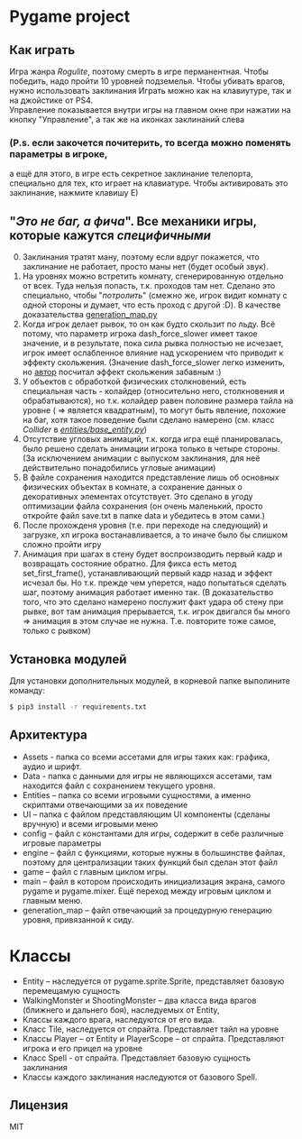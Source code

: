 # Pygame project
## Как играть
Игра жанра _Rogulite_, поэтому смерть в игре перманентная. Чтобы победить, надо пройти 10 уровней подземелья.
Чтобы убивать врагов, нужно использовать заклинания
Играть можно как на клавиутуре, так и на джойстике от PS4.  
Управление показывается внутри игры на главном окне при нажатии на кнопку "Управление", а так же на иконках заклинаний слева
### (P.s. если закочется почитерить, то всегда можно поменять параметры в игроке, 
а ещё для этого, в игре есть секретное заклинание телепорта, специально для тех, кто играет на клавиатуре. 
Чтобы активировать это заклинание, нажмите клавишу E)

## "_Это не баг, а фича_". Все механики игры, которые кажутся _специфичными_
  0. Заклинания тратят ману, поэтому если вдруг покажется, что заклинание не работает, просто маны нет (будет особый звук).
  1. На уровнях можно встретить комнату, сгенерированную отдельно от всех. Туда нельзя попасть, т.к. проходов там нет.
    Сделано это специально, чтобы "_потролить_" (смежно же, игрок видит комнату с одной стороны и думает, что есть проход с другой :D).
    В качестве доказательства [generation_map.py](https://github.com/Nik4ant/pygame_project/blob/master/generation_map.py)
  2. Когда игрок делает рывок, то он как будто скользит по льду. Всё потому, что параметр игрока dash_force_slower
    имеет такое значение, и в результате, пока сила рывка полностью не исчезает, игрок имеет ослабленное влияние над ускорением
    что приводит к эффекту скольжения. 
(Значение dash_force_slower легко изменить, но [автор](https://github.com/Nik4ant) посчитал эффект скольжения забавным :)
  3.  У объектов с обработкой физических столкновений, есть специальная часть - колайдер (относительно него, столкновения и обрабатываются),
  но т.к. колайдер равен половине размера тайла на уровне ( => является квадратным), то могут быть явление, похожие на баг, хотя такое поведение
  были сделано намерено (см. класс _Collider_ в [_entities/base_entity.py_](https://github.com/Nik4ant/pygame_project/blob/master/entities/base_entity.py))
  4. Отсутствие угловых анимаций, т.к. когда игра ещё планировалась, было решено сделать анимации игрока только в четыре стороны. 
  (За исключением анимации с выпуском заклинания, для неё действительно понадобились угловые анимации)
  5. В файле сохранения находится представление лишь об основных физических объектах в комнате, а 
  сохранение данных о декоративных элементах отсутствует. Это сделано в угоду оптимизации файла сохранения 
  (он очень маленький, просто откройте файл save.txt в папке data и убедитесь в этом сами.)
  6. После прохожденя уровня (т.е. при переходе на следующий) и загрузке, хп игрока востанавливается, а то иначе было бы слишком сложно пройти игру
  7. Анимация при шагах в стену будет воспроизводить первый кадр и возвращать состояние обратно. 
  Для фикса есть метод set_first_frame(), устанавливающий первый кадр назад и эффект исчезал бы. 
  Но т.к. прежде чем уперется, надо попытаться сделать шаг, поэтому анимация работает именно так. 
  (В доказательство того, что это сделано намерено послужит факт удара об стену при рывке, вот там анимация прерывается, т.к.
  игрок двигался бы много => анимация в этом случае не нужна. Т.е. повторите тоже самое, только с рывком)

## Установка модулей
Для установки дополнительных модулей, в корневой папке выполините команду:
```sh
$ pip3 install -r requirements.txt 
```

## Архитектура
 - Assets - папка со всеми ассетами для игры таких как: графика, аудио и шрифт.
 - Data - папка с данными для игры не являющихся ассетами, там находится файл с сохранением текущего уровня.
 - Entities – папка со всеми игровыми сущностями, а именно скриптами отвечающими за их поведение
 - UI – папка с файлом представляющим UI компоненты (сделаны вручную) и всеми игровыми меню
 - config – файл с константами для игры, содержит в себе различные игровые параметры
 - engine – файл с функциями, которые нужны в большинстве файлах, поэтому для централизации таких функций был сделан этот файл
 - game – файл с главным циклом игры.
 - main – файл в котором происходить инициализация экрана, самого pygame и pygame.mixer. 
   Ещё переход между игровым циклом и главным меню.
 - generation_map – файл отвечающий за процедурную генерацию уровня, привязанной к сиду.

# Классы
  - Entity – наследуется от pygame.sprite.Sprite, представляет базовую перемещамую сущность
  - WalkingMonster и ShootingMonster – два класса вида врагов (ближнего и дальнего боя), наследуемых от Entity,
  - Классы каждого врага, наследуются от его вида.
  - Класс Tile, наследуется от спрайта. Представляет тайл на уровне
  - Классы Player – от Entity и PlayerScope – от спрайта. Представляют игрока и его прицел на уровне
  - Класс Spell - от спрайта. Представляет базовую сущность заклинания
  - Классы каждого заклинания наследуются от базового Spell.

Лицензия
----
MIT

